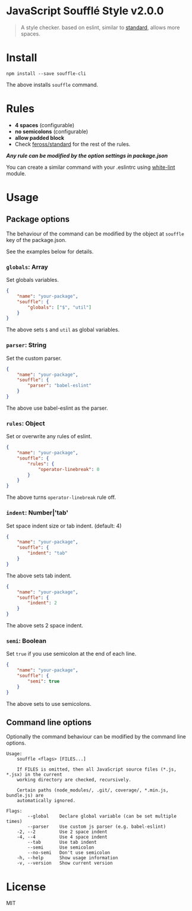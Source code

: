 # JavaScript Soufflé Style v2.0.0

> A style checker. based on eslint, similar to [standard](https://github.com/feross/standard), allows more spaces.

# Install

```
npm install --save souffle-cli
```

The above installs `souffle` command.

# Rules

- **4 spaces** (configurable)
- **no semicolons** (configurable)
- **allow padded block**
- Check [feross/standard](https://github.com/feross/standard) for the rest of the rules.

***Any rule can be modified by the option settings in package.json***

You can create a similar command with your .eslintrc using [white-lint](https://github.com/kt3k/white-lint) module.

# Usage

## Package options

The behaviour of the command can be modified by the object at `souffle` key of the package.json.

See the examples below for details.

### `globals`: Array<String>

Set globals variables.

```json
{
    "name": "your-package",
    "souffle": {
        "globals": ["$", "util"]
    }
}
```

The above sets `$` and `util` as global variables.


### `parser`: String

Set the custom parser.

```json
{
    "name": "your-package",
    "souffle": {
        "parser": "babel-eslint"
    }
}
```

The above use babel-eslint as the parser.

### `rules`: Object

Set or overwrite any rules of eslint.

```json
{
    "name": "your-package",
    "souffle": {
        "rules": {
            "operator-linebreak": 0
        }
    }
}
```

The above turns `operator-linebreak` rule off.

### `indent`: Number|'tab'

Set space indent size or tab indent. (default: 4)

```json
{
    "name": "your-package",
    "souffle": {
        "indent": "tab"
    }
}
```

The above sets tab indent.

```json
{
    "name": "your-package",
    "souffle": {
        "indent": 2
    }
}
```

The above sets 2 space indent.

### `semi`: Boolean

Set `true` if you use semicolon at the end of each line.

```json
{
    "name": "your-package",
    "souffle": {
        "semi": true
    }
}
```

The above sets to use semicolons.

## Command line options

Optionally the command behaviour can be modified by the command line options.

```
Usage:
    souffle <flags> [FILES...]

    If FILES is omitted, then all JavaScript source files (*.js, *.jsx) in the current
    working directory are checked, recursively.

    Certain paths (node_modules/, .git/, coverage/, *.min.js, bundle.js) are
    automatically ignored.

Flags:
        --global    Declare global variable (can be set multiple times)
        --parser    Use custom js parser (e.g. babel-eslint)
    -2, --2         Use 2 space indent
    -4, --4         Use 4 space indent
        --tab       Use tab indent
        --semi      Use semicolon
        --no-semi   Don't use semicolon
    -h, --help      Show usage information
    -v, --version   Show current version
```


# License

MIT

